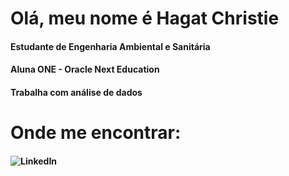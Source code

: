 # Olá, meu nome é Hagat Christie
#### Estudante de Engenharia Ambiental e Sanitária
#### Aluna ONE - Oracle Next Education
#### Trabalha com análise de dados

# Onde me encontrar:
#### ![LinkedIn](https://linkedin.com)
